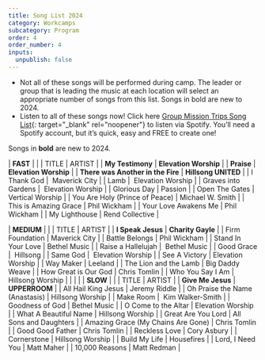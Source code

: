 ```yaml
---
title: Song List 2024
category: Workcamps
subcategory: Program
order: 4
order_number: 4
inputs:
  unpublish: false
---
```

* Not all of these songs will be performed during camp. The leader or group that is leading the music at each location will select an appropriate number of songs from this list. Songs in bold are new to 2024.
* Listen to all of these songs now! Click here [Group Mission Trips Song List](https://open.spotify.com/playlist/4gqWixdOxrcVri8n3Rk11F){: target="_blank" rel="noopener"} to listen via Spotify. You’ll need a Spotify account, but it’s quick, easy and FREE to create one!

Songs in **bold** are new to 2024.

| **FAST** |  |
| TITLE | ARTIST |
| **My Testimony** | **Elevation Worship** |
| **Praise** | **Elevation Worship** |
| **There was Another in the Fire** | **Hillsong UNITED** |
| I Thank God | &nbsp;Maverick City |
| Lamb | &nbsp;Elevation Worship |
| Graves into Gardens | &nbsp;Elevation Worship |
| Glorious Day | Passion |
| Open The Gates | Vertical Worship |
| You Are Holy (Prince of Peace) | Michael W. Smith |
| This is Amazing Grace | Phil Wickham |
| Your Love Awakens Me | Phil Wickham |
| My Lighthouse | Rend Collective |

| **MEDIUM** |  |
| TITLE | ARTIST |
| **I Speak Jesus** | **Charity Gayle** |
| Firm Foundation | Maverick City |
| Battle Belongs | Phil Wickham |
| Stand In Your Love | Bethel Music |
| Raise a Hallelujah | &nbsp;Bethel Music |
| Good Grace | &nbsp;Hillsong |
| Same God | &nbsp;Elevation Worship |
| See A Victory | Elevation Worship |
| Way Maker | Leeland |
| The Lion and the Lamb | Big Daddy Weave |
| How Great is Our God | Chris Tomlin |
| Who You Say I Am | Hillsong Worship |
|  |  |
| **SLOW** |  |
| TITLE | ARTIST |
| **Give Me Jesus** | **UPPERROOM** |
| All Hail King Jesus | Jeremy Riddle |
| Oh Praise the Name (Anastasis) | Hillsong Worship |
| Make Room | &nbsp;Kim Walker-Smith |
| Goodness of God | Bethel Music |
| O Come to the Altar | Elevation Worship |
| What A Beautiful Name | Hillsong Worship |
| Great Are You Lord | All Sons and Daughters |
| Amazing Grace (My Chains Are Gone) | Chris Tomlin |
| Good Good Father | Chris Tomlin |
| Reckless Love | Cory Asbury |
| Cornerstone | Hillsong Worship |
| Build My Life | Housefires |
| Lord, I Need You | Matt Maher |
| 10,000 Reasons | Matt Redman |
